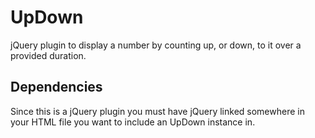 UpDown
======

jQuery plugin to display a number by counting up, or down, to it over a provided duration.

Dependencies
-----
Since this is a jQuery plugin you must have jQuery linked somewhere in your HTML file you want to include an UpDown instance in.

